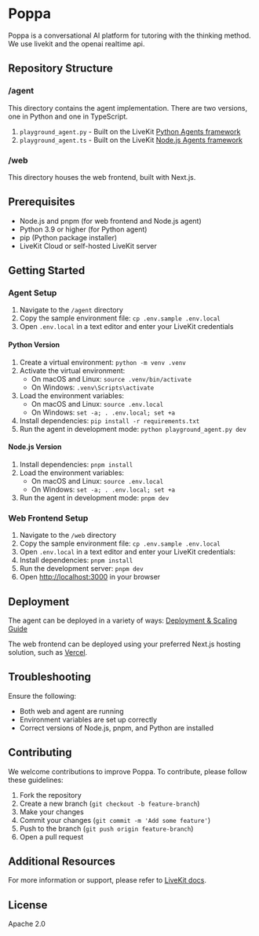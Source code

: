 # Poppa

Poppa is a conversational AI platform for tutoring with the thinking method. We use livekit and the openai realtime api.

## Repository Structure

### /agent

This directory contains the agent implementation. There are two versions, one in Python and one in TypeScript.

1. `playground_agent.py` - Built on the LiveKit [Python Agents framework](https://github.com/livekit/agents)
2. `playground_agent.ts` - Built on the LiveKit [Node.js Agents framework](https://github.com/livekit/agents-js)

### /web

This directory houses the web frontend, built with Next.js.

## Prerequisites

- Node.js and pnpm (for web frontend and Node.js agent)
- Python 3.9 or higher (for Python agent)
- pip (Python package installer)
- LiveKit Cloud or self-hosted LiveKit server

## Getting Started

### Agent Setup

1. Navigate to the `/agent` directory
2. Copy the sample environment file: `cp .env.sample .env.local`
3. Open `.env.local` in a text editor and enter your LiveKit credentials

#### Python Version

1. Create a virtual environment: `python -m venv .venv`
2. Activate the virtual environment:
   - On macOS and Linux: `source .venv/bin/activate`
   - On Windows: `.venv\Scripts\activate`
3. Load the environment variables:
   - On macOS and Linux: `source .env.local`
   - On Windows: `set -a; . .env.local; set +a`
4. Install dependencies: `pip install -r requirements.txt`
5. Run the agent in development mode: `python playground_agent.py dev`

#### Node.js Version

1. Install dependencies: `pnpm install`
2. Load the environment variables:
   - On macOS and Linux: `source .env.local`
   - On Windows: `set -a; . .env.local; set +a`
3. Run the agent in development mode: `pnpm dev`

### Web Frontend Setup

1. Navigate to the `/web` directory
2. Copy the sample environment file: `cp .env.sample .env.local`
3. Open `.env.local` in a text editor and enter your LiveKit credentials:
4. Install dependencies: `pnpm install`
5. Run the development server: `pnpm dev`
6. Open [http://localhost:3000](http://localhost:3000) in your browser

## Deployment

The agent can be deployed in a variety of ways: [Deployment & Scaling Guide](https://docs.livekit.io/agents/deployment/)

The web frontend can be deployed using your preferred Next.js hosting solution, such as [Vercel](https://vercel.com/).

## Troubleshooting

Ensure the following:

- Both web and agent are running
- Environment variables are set up correctly
- Correct versions of Node.js, pnpm, and Python are installed

## Contributing

We welcome contributions to improve Poppa. To contribute, please follow these guidelines:

1. Fork the repository
2. Create a new branch (`git checkout -b feature-branch`)
3. Make your changes
4. Commit your changes (`git commit -m 'Add some feature'`)
5. Push to the branch (`git push origin feature-branch`)
6. Open a pull request

## Additional Resources

For more information or support, please refer to [LiveKit docs](https://docs.livekit.io/).

## License

Apache 2.0
